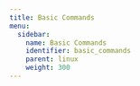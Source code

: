 ```yaml
---
title: Basic Commands
menu:
  sidebar:
    name: Basic Commands
    identifier: basic_commands
    parent: linux
    weight: 300
---
```


